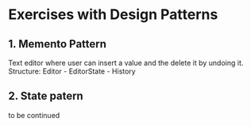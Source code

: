 # Exercises with Design Patterns

## 1. Memento Pattern
  Text editor where user can insert a value and the delete it by undoing it.
  Structure: Editor - EditorState - History

## 2. State patern
  to be continued
